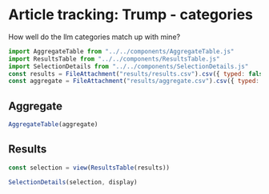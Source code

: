 # Article tracking: Trump - categories

How well do the llm categories match up with mine?

```js
import AggregateTable from "../../components/AggregateTable.js"
import ResultsTable from "../../components/ResultsTable.js"
import SelectionDetails from "../../components/SelectionDetails.js"
const results = FileAttachment("results/results.csv").csv({ typed: false })
const aggregate = FileAttachment("results/aggregate.csv").csv({ typed: true })
```

## Aggregate

```js
AggregateTable(aggregate)
```

## Results

```js
const selection = view(ResultsTable(results))
```

```js
SelectionDetails(selection, display)
```
